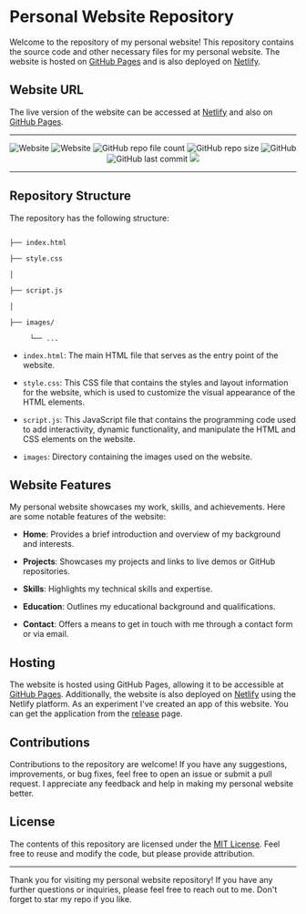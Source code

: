 # Personal Website Repository

Welcome to the repository of my personal website! This repository contains the source code and other necessary files for my personal website. The website is hosted on [GitHub Pages](https://akhil-mahesh.github.io/Personal-Website/) and is also deployed on [Netlify](https://akhilmahesh.netlify.app/).

## Website URL

The live version of the website can be accessed at [Netlify](https://akhilmahesh.netlify.app/) and also on [GitHub Pages](https://akhil-mahesh.github.io/Personal-Website/).

---

<p align="center">
          <img alt="Website" src="https://img.shields.io/website?down_color=darkred&down_message=error&logo=netlify&style=plastic&up_color=lime&up_message=working&url=https%3A%2F%2Fakhilmahesh.netlify.app%2F">
          <img alt="Website" src="https://img.shields.io/website?down_color=darkred&down_message=error&logo=github&style=plastic&up_color=lime&up_message=working&url=https%3A%2F%2Fakhil-mahesh.github.io%2FPersonal-Website%2F">
          <img alt="GitHub repo file count" src="https://img.shields.io/github/directory-file-count/akhil-mahesh/personal-website?color=black&logo=github&style=plastic">
          <img alt="GitHub repo size" src="https://img.shields.io/github/repo-size/akhil-mahesh/personal-website?color=black&style=plastic">
          <img alt="GitHub" src="https://img.shields.io/github/license/akhil-mahesh/personal-website?color=black&logo=github&style=plastic">
          <img alt="GitHub last commit" src="https://img.shields.io/github/last-commit/akhil-mahesh/personal-website?color=black&style=plastic">
          <img src="https://img.shields.io/badge/Author-Akhil--Mahesh-black?logo=github&style=plastic"></a>

</p>

---

## Repository Structure

The repository has the following structure:

```

├── index.html

├── style.css

│

├── script.js

│

├── images/

     └── ...

```

- `index.html`: The main HTML file that serves as the entry point of the website.

- `style.css`: This CSS file that contains the styles and layout information for the website, which is used to customize the visual appearance of the HTML elements.

- `script.js`: This JavaScript file that contains the programming code used to add interactivity, dynamic functionality, and manipulate the HTML and CSS elements on the website.

- `images`: Directory containing the images used on the website.


## Website Features

My personal website showcases my work, skills, and achievements. Here are some notable features of the website:

- **Home**: Provides a brief introduction and overview of my background and interests.

- **Projects**: Showcases my projects and links to live demos or GitHub repositories.

- **Skills**: Highlights my technical skills and expertise.

- **Education**: Outlines my educational background and qualifications.

- **Contact**: Offers a means to get in touch with me through a contact form or via email.

## Hosting

The website is hosted using GitHub Pages, allowing it to be accessible at [GitHub Pages](https://akhil-mahesh.github.io/Personal-Website/). Additionally, the website is also deployed on [Netlify](https://akhilmahesh.netlify.app/) using the Netlify platform. As an experiment I've created an app of this website. You can get the application from the [release](https://github.com/Akhil-Mahesh/Personal-Website/releases) page.

## Contributions

Contributions to the repository are welcome! If you have any suggestions, improvements, or bug fixes, feel free to open an issue or submit a pull request. I appreciate any feedback and help in making my personal website better.

## License

The contents of this repository are licensed under the [MIT License](LICENSE). Feel free to reuse and modify the code, but please provide attribution.

---

Thank you for visiting my personal website repository! If you have any further questions or inquiries, please feel free to reach out to me. Don't forget to star my repo if you like.
